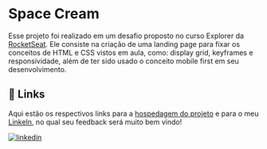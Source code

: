 
# Space Cream

Esse projeto foi realizado em um desafio proposto no curso Explorer da [RocketSeat](https://app.rocketseat.com.br/). Ele consiste na criação de uma landing page para fixar os conceitos de HTML e CSS vistos em aula, como: display grid, keyframes e responsividade, além de ter sido usado o conceito mobile first em seu desenvolvimento.


## 🔗 Links

Aqui estão os respectivos links para a [hospedagem do projeto](https://gabrielzleonardo.github.io/explorer-space-cream-html/) e para o meu [LinkeIn](https://www.linkedin.com/in/gabrielzleonardo/), no qual seu feedback será muito bem vindo!

[![linkedin](https://img.shields.io/badge/linkedin-0A66C2?style=for-the-badge&logo=linkedin&logoColor=white)](https://www.linkedin.com/in/gabrielzleonardo/)
